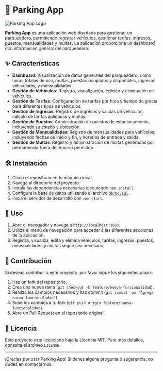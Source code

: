 # 🚗 Parking App

![Parking App Logo](img/parking.png)

**Parking App** es una aplicación web diseñada para gestionar un parqueadero, permitiendo registrar vehículos, gestionar tarifas, ingresos, puestos, mensualidades y multas. La aplicación proporciona un dashboard con información general del parqueadero.

## ✨ Características

- **Dashboard**: Visualización de datos generales del parqueadero, como horas totales de uso, multas, puestos ocupados y disponibles, ingresos vehiculares, y mensualidades.
- **Gestión de Vehículos**: Registro, visualización, edición y eliminación de vehículos.
- **Gestión de Tarifas**: Configuración de tarifas por hora y tiempo de gracia para diferentes tipos de vehículos.
- **Gestión de Ingresos**: Registro de ingresos y salidas de vehículos, cálculo de tarifas aplicadas y multas.
- **Gestión de Puestos**: Administración de puestos de estacionamiento, incluyendo su estado y ubicación.
- **Gestión de Mensualidades**: Registro de mensualidades para vehículos, incluyendo fechas de inicio y fin, y horarios de entrada y salida.
- **Gestión de Multas**: Registro y administración de multas generadas por permanencia fuera del horario permitido.


## 🛠️ Instalación

1. Clona el repositorio en tu máquina local.
2. Navega al directorio del proyecto.
3. Instala las dependencias necesarias ejecutando `npm install`.
4. Configura la base de datos utilizando el archivo [`db/bd.sql`](db/bd.sql).
5. Inicia el servidor de desarrollo con `npm start`.

## 🚀 Uso

1. Abre el navegador y navega a `http://localhost:3000`.
2. Utiliza el menú de navegación para acceder a las diferentes secciones de la aplicación.
3. Registra, visualiza, edita y elimina vehículos, tarifas, ingresos, puestos, mensualidades y multas según sea necesario.

## 🤝 Contribución

Si deseas contribuir a este proyecto, por favor sigue los siguientes pasos:

1. Haz un fork del repositorio.
2. Crea una nueva rama (`git checkout -b feature/nueva-funcionalidad`).
3. Realiza los cambios necesarios y haz commit (`git commit -am 'Agrega nueva funcionalidad'`).
4. Sube los cambios a tu fork (`git push origin feature/nueva-funcionalidad`).
5. Abre un Pull Request en el repositorio original.

## 📄 Licencia

Este proyecto está licenciado bajo la Licencia MIT. Para más detalles, consulta el archivo `LICENSE`.

---

¡Gracias por usar Parking App! Si tienes alguna pregunta o sugerencia, no dudes en contactarnos.